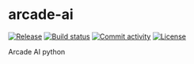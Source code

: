 # arcade-ai

[![Release](https://img.shields.io/github/v/release/spartee/arcade-ai)](https://img.shields.io/github/v/release/spartee/arcade-ai)
[![Build status](https://img.shields.io/github/actions/workflow/status/spartee/arcade-ai/main.yml?branch=main)](https://github.com/spartee/arcade-ai/actions/workflows/main.yml?query=branch%3Amain)
[![Commit activity](https://img.shields.io/github/commit-activity/m/spartee/arcade-ai)](https://img.shields.io/github/commit-activity/m/spartee/arcade-ai)
[![License](https://img.shields.io/github/license/spartee/arcade-ai)](https://img.shields.io/github/license/spartee/arcade-ai)

Arcade AI python
